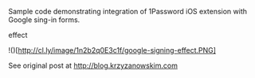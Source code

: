 Sample code demonstrating integration of 1Password iOS extension with Google sing-in forms.

effect

!()[http://cl.ly/image/1n2b2q0E3c1f/google-signing-effect.PNG]

See original post at http://blog.krzyzanowskim.com

